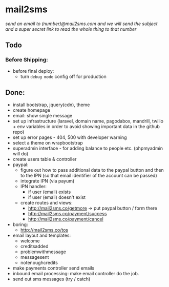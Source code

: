 # mail2sms

_send an email to (number)@mail2sms.com and we will send the subject and a super secret link to read the whole thing to that number_

## Todo
### Before Shipping:
* before final deploy:
	* turn `debug mode` config off for production

## Done:
* install bootstrap, jquery(cdn), theme
* create homepage
* email: show single message
* set up infrastructure (laravel, domain name, pagodabox, mandrill, twilio + env variables in order to avoid showing important data in the github repo)
* set up error pages - 404, 500 with developer warning
* select a theme on wrapbootstrap
* superadmin interface - for adding balance to people etc. (phpmyadmin will do)
* create users table & controller
* paypal:
	- figure out how to pass additional data to the paypal button and then to the IPN (so that email identifier of the account can be passed)
	- integrate IPN (via payum)
	- IPN handler:
		- if user (email) exists
		- if user (email) doesn't exist
	- create routes and views:
		- http://mail2sms.co/getmore -> put paypal button / form  there
		- http://mail2sms.co/payment/success
		- http://mail2sms.co/payment/cancel
* boring:
	- http://mail2sms.co/tos
* email layout and templates:
	+ welcome
	+ creditsadded
	+ problemwithmessage
	+ messagesent
	+ notenoughcredits
* make payments controller send emails
* inbound email processing: make email controller do the job.
* send out sms messages (try / catch)